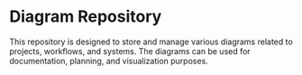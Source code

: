 # Diagram Repository

This repository is designed to store and manage various diagrams related to projects, workflows, and systems. The diagrams can be used for documentation, planning, and visualization purposes.
